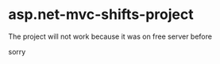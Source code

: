 # asp.net-mvc-shifts-project

The project will not work because it was on free server before

sorry
